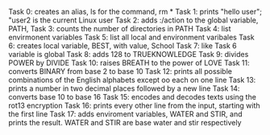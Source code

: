 Task 0: creates an alias, ls for the command, rm *
Task 1: prints "hello user"; "user2 is the current Linux user
Task 2: adds :/action to the global variable, PATH,
Task 3: counts the number of directories in PATH
Task 4: list envirmonent variables
Task 5: list all local and environment varibales
Task 6: creates local variable, BEST, with value, School
Task 7: like Task 6 variable is global
Task 8: adds 128 to TRUEKNOWLEDGE
Task 9: divides POWER by DIVIDE
Task 10: raises BREATH to the power of LOVE
Task 11: converts BINARY from base 2 to base 10
Task 12: prints all possible combinations of the English alphabets except oo each on one line
Task 13: prints a number in two decimal places followed by a new line
Task 14: converts base 10 to base 16
Task 15: encodes and decodes texts using the rot13 encryption
Task 16: prints every other line from the input, starting with the first line
Task 17: adds enviroment variables, WATER and STIR, and prints the result. WATER and STIR are base water and stir respectively 

